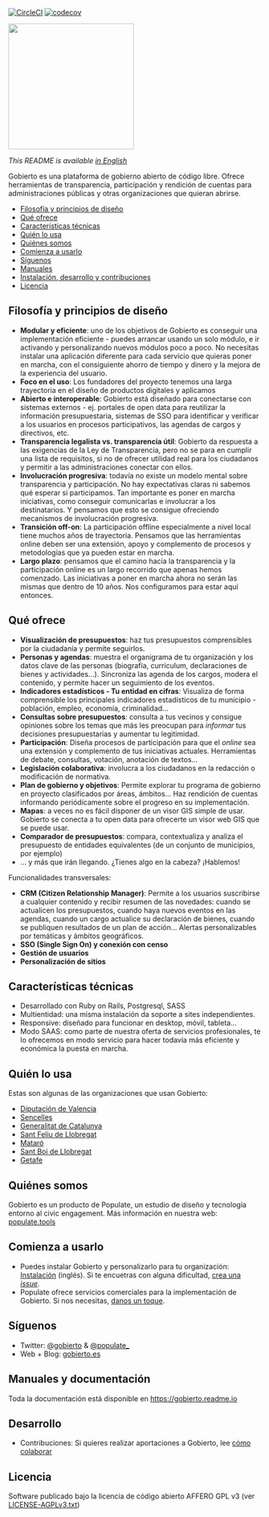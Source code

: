 [![CircleCI](https://circleci.com/gh/PopulateTools/gobierto.svg?style=svg)](https://circleci.com/gh/PopulateTools/gobierto)
[![codecov](https://codecov.io/gh/PopulateTools/gobierto/branch/master/graph/badge.svg)](https://codecov.io/gh/PopulateTools/gobierto)


<img src="http://gobierto-populate-production.s3.amazonaws.com/sites/LogoGobierto.png" width="250" height="auto">

_This README is available [in English](README_EN.md)_

Gobierto es una plataforma de gobierno abierto de código libre. Ofrece herramientas de transparencia, participación y rendición de cuentas para administraciones públicas y otras organizaciones que quieran abrirse.

* [Filosofía y principios de diseño](#filosofía-y-principios-de-diseño)
* [Qué ofrece](#qué-ofrece)
* [Características técnicas](#características-técnicas)
* [Quién lo usa](#quién-lo-usa)
* [Quiénes somos](#quiénes-somos)
* [Comienza a usarlo](#comienza-a-usarlo)
* [Síguenos](#síguenos)
* [Manuales](#manuales)
* [Instalación, desarrollo y contribuciones](#instalación-desarrollo-y-contribuciones)
* [Licencia](#licencia)

## Filosofía y principios de diseño

- **Modular y eficiente**: uno de los objetivos de Gobierto es conseguir una implementación eficiente - puedes arrancar usando un solo módulo, e ir activando y personalizando nuevos módulos poco a poco. No necesitas instalar una aplicación diferente para cada servicio que quieras poner en marcha, con el consiguiente ahorro de tiempo y dinero y la mejora de la experiencia del usuario.
- **Foco en el uso**: Los fundadores del proyecto tenemos una larga trayectoria en el diseño de productos digitales y aplicamos
- **Abierto e interoperable**: Gobierto está diseñado para conectarse con sistemas externos - ej. portales de open data para reutilizar la información presupuestaria, sistemas de SSO para identificar y verificar a los usuarios en procesos participativos, las agendas de cargos y directivos, etc.
- **Transparencia legalista vs. transparencia útil**: Gobierto da respuesta a las exigencias de la Ley de Transparencia, pero no se para en cumplir una lista de requisitos, si no de ofrecer utilidad real para los ciudadanos y permitir a las administraciones conectar con ellos.
- **Involucración progresiva**: todavía no existe un modelo mental  sobre transparencia y participación. No hay expectativas claras ni sabemos qué esperar si participamos. Tan importante es poner en marcha iniciativas, como conseguir comunicarlas e involucrar a los destinatarios. Y pensamos que esto se consigue ofreciendo mecanismos de involucración progresiva.
- **Transición off-on**: La participación offline especialmente a nivel local tiene muchos años de trayectoria. Pensamos que las herramientas online deben ser una extensión, apoyo y complemento de procesos y metodologías que ya pueden estar en marcha.
- **Largo plazo**: pensamos que el camino hacia la transparencia y la participación online es un largo recorrido que apenas hemos comenzado. Las iniciativas a poner en marcha ahora no serán las mismas que dentro de 10 años. Nos configuramos para estar aquí entonces.

## Qué ofrece

- **Visualización de presupuestos**: haz tus presupuestos comprensibles por la ciudadanía y permite seguirlos.
- **Personas y agendas**: muestra el organigrama de tu organización y los datos clave de las personas (biografía, curriculum, declaraciones de bienes y actividades...). Sincroniza las agenda de los cargos, modera el contenido, y permite hacer un seguimiento de los eventos.
- **Indicadores estadísticos - Tu entidad en cifras**: Visualiza de forma comprensible los principales indicadores estadísticos de tu municipio - población, empleo, economía, criminalidad...
- **Consultas sobre presupuestos**: consulta a tus vecinos y consigue opiniones sobre los temas que más les preocupan para _informar_ tus decisiones presupuestarias y aumentar tu legitimidad.
- **Participación**: Diseña procesos de participación para que el _online_ sea una extensión y complemento de tus iniciativas actuales. Herramientas de debate, consultas, votación, anotación de textos...
- **Legislación colaborativa**: involucra a los ciudadanos en la redacción o modificación de normativa.
- **Plan de gobierno y objetivos**: Permite explorar tu programa de gobierno en proyecto clasificados por áreas, ámbitos... Haz rendición de cuentas informando periódicamente sobre el progreso  en su implementación.
- **Mapas**: a veces no es fácil disponer de un visor GIS simple de usar. Gobierto se conecta a tu open data para ofrecerte un visor web GIS que se puede usar.
- **Comparador de presupuestos**: compara, contextualiza y analiza el presupuesto de entidades equivalentes (de un conjunto de municipios, por ejemplo)
- ... y más que irán llegando. ¿Tienes algo en la cabeza? ¡Hablemos!


Funcionalidades transversales:

- **CRM (Citizen Relationship Manager)**: Permite a los usuarios suscribirse a cualquier contenido y recibir resumen de las novedades: cuando se actualicen los presupuestos, cuando haya nuevos eventos en las agendas, cuando un cargo actualice su declaración de bienes, cuando se publiquen resultados de un plan de acción... Alertas personalizables por temáticas y ámbitos geográficos.
- **SSO (Single Sign On) y conexión con censo**
- **Gestión de usuarios**
- **Personalización de sitios**


## Características técnicas

- Desarrollado con Ruby on Rails, Postgresql, SASS
- Multientidad: una misma instalación da soporte a sites independientes.
- Responsive: diseñado para funcionar en desktop, móvil, tableta...
- Modo SAAS: como parte de nuestra oferta de servicios profesionales, te lo ofrecemos en modo servicio para hacer todavía más eficiente y económica la puesta en marcha.

## Quién lo usa

Estas son algunas de las organizaciones que usan Gobierto:

* [Diputación de Valencia](https://altoscargos.go.dival.es/cargos-y-agendas)
* [Sencelles](https://gobierto.es/blog/20170314-sencelles-consultas.html)
* [Generalitat de Catalunya](https://gobierto.es/blog/20170126-generalitat-catalunya.html)
* [Sant Feliu de Llobregat](https://pressupost.santfeliu.cat/)
* [Mataró](https://pressupost.mataro.cat/)
* [Sant Boi de Llobregat](https://agendes.santboi.cat/)
* [Getafe](https://gobiernoabierto.getafe.es/)

## Quiénes somos

Gobierto es un producto de Populate, un estudio de diseño y tecnología entorno al civic engagement. Más información en nuestra web: [populate.tools](https://populate.tools)

## Comienza a usarlo

* Puedes instalar Gobierto y personalizarlo para tu organización: [Instalación](#instalación) (inglés). Si te encuetras con alguna dificultad, [crea una _issue_](issues/new).
* Populate ofrece servicios comerciales para la implementación de Gobierto. Si nos necesitas, [danos un toque](https://populate.tools/es/about/#como-trabajamos).


## Síguenos

- Twitter: [@gobierto](https://twitter.com/gobierto) & [@populate_](https://twitter.com/populate_)
- Web + Blog: [gobierto.es](https://gobierto.es)

## Manuales y documentación

Toda la documentación está disponible en https://gobierto.readme.io

## Desarrollo

- Contribuciones: Si quieres realizar aportaciones a Gobierto, lee [cómo colaborar](CONTRIBUTING_EN.md)


## Licencia

Software publicado bajo la licencia de código abierto AFFERO GPL v3 (ver [LICENSE-AGPLv3.txt](https://github.com/PopulateTools/gobierto/blob/master/LICENSE-AGPLv3.txt))
